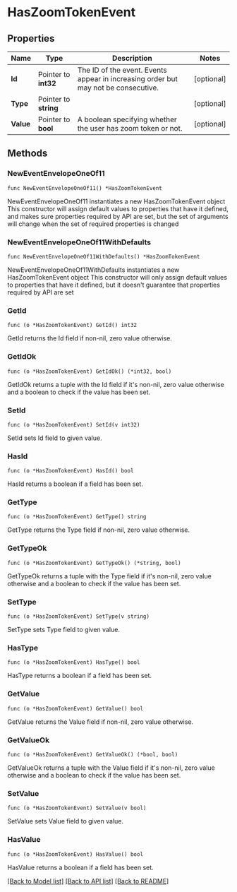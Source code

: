 # HasZoomTokenEvent

## Properties

Name | Type | Description | Notes
------------ | ------------- | ------------- | -------------
**Id** | Pointer to **int32** | The ID of the event. Events appear in increasing order but may not be consecutive.  | [optional] 
**Type** | Pointer to **string** |  | [optional] 
**Value** | Pointer to **bool** | A boolean specifying whether the user has zoom token or not.  | [optional] 

## Methods

### NewEventEnvelopeOneOf11

`func NewEventEnvelopeOneOf11() *HasZoomTokenEvent`

NewEventEnvelopeOneOf11 instantiates a new HasZoomTokenEvent object
This constructor will assign default values to properties that have it defined,
and makes sure properties required by API are set, but the set of arguments
will change when the set of required properties is changed

### NewEventEnvelopeOneOf11WithDefaults

`func NewEventEnvelopeOneOf11WithDefaults() *HasZoomTokenEvent`

NewEventEnvelopeOneOf11WithDefaults instantiates a new HasZoomTokenEvent object
This constructor will only assign default values to properties that have it defined,
but it doesn't guarantee that properties required by API are set

### GetId

`func (o *HasZoomTokenEvent) GetId() int32`

GetId returns the Id field if non-nil, zero value otherwise.

### GetIdOk

`func (o *HasZoomTokenEvent) GetIdOk() (*int32, bool)`

GetIdOk returns a tuple with the Id field if it's non-nil, zero value otherwise
and a boolean to check if the value has been set.

### SetId

`func (o *HasZoomTokenEvent) SetId(v int32)`

SetId sets Id field to given value.

### HasId

`func (o *HasZoomTokenEvent) HasId() bool`

HasId returns a boolean if a field has been set.

### GetType

`func (o *HasZoomTokenEvent) GetType() string`

GetType returns the Type field if non-nil, zero value otherwise.

### GetTypeOk

`func (o *HasZoomTokenEvent) GetTypeOk() (*string, bool)`

GetTypeOk returns a tuple with the Type field if it's non-nil, zero value otherwise
and a boolean to check if the value has been set.

### SetType

`func (o *HasZoomTokenEvent) SetType(v string)`

SetType sets Type field to given value.

### HasType

`func (o *HasZoomTokenEvent) HasType() bool`

HasType returns a boolean if a field has been set.

### GetValue

`func (o *HasZoomTokenEvent) GetValue() bool`

GetValue returns the Value field if non-nil, zero value otherwise.

### GetValueOk

`func (o *HasZoomTokenEvent) GetValueOk() (*bool, bool)`

GetValueOk returns a tuple with the Value field if it's non-nil, zero value otherwise
and a boolean to check if the value has been set.

### SetValue

`func (o *HasZoomTokenEvent) SetValue(v bool)`

SetValue sets Value field to given value.

### HasValue

`func (o *HasZoomTokenEvent) HasValue() bool`

HasValue returns a boolean if a field has been set.


[[Back to Model list]](../README.md#documentation-for-models) [[Back to API list]](../README.md#documentation-for-api-endpoints) [[Back to README]](../README.md)


